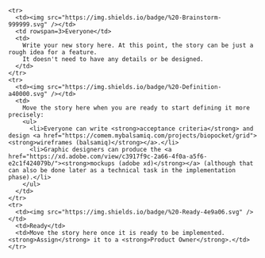     <tr>
      <td><img src="https://img.shields.io/badge/%20-Brainstorm-999999.svg" /></td>
      <td rowspan=3>Everyone</td>
      <td>
        Write your new story here. At this point, the story can be just a rough idea for a feature.
        It doesn't need to have any details or be designed.
      </td>
    </tr>
    <tr>
      <td><img src="https://img.shields.io/badge/%20-Definition-a40000.svg" /></td>
      <td>
        Move the story here when you are ready to start defining it more precisely:
        <ul>
          <li>Everyone can write <strong>acceptance criteria</strong> and design <a href="https://comem.mybalsamiq.com/projects/biopocket/grid"><strong>wireframes (balsamiq)</strong></a>.</li>
          <li>Graphic designers can produce the <a href="https://xd.adobe.com/view/c3917f9c-2a66-4f0a-a5f6-e2c1f424079b/"><strong>mockups (adobe xd)</strong></a> (although that can also be done later as a technical task in the implementation phase).</li>
        </ul>
      </td>
    </tr>
    <tr>
      <td><img src="https://img.shields.io/badge/%20-Ready-4e9a06.svg" /></td>
      <td>Ready</td>
      <td>Move the story here once it is ready to be implemented. <strong>Assign</strong> it to a <strong>Product Owner</strong>.</td>
    </tr>
